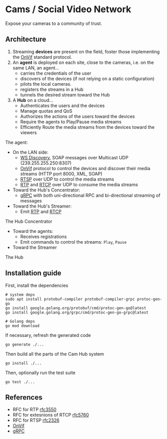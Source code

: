# Cams / Social Video Network

Expose your cameras to a community of trust.

## Architecture

1. Streaming **devices** are present on the field, foster those implementing the [OnVif] standard protocol.
2. An **agent** is deployed on each site, close to the cameras, i.e. on the same LAN, an agent...
   * carries the credentials of the user 
   * discovers of the devices (if not relying on a static configuration)
   * pilots the local cameras.
   * registers the streams in a Hub
   * tunnels the desired stream toward the Hub
3. A **Hub** on a cloud...
   * Authenticates the users and the devices
   * Manage quotas and QoS
   * Authorizes the actions of the users toward the devices
   * Require the agents to Play/Pause media streams 
   * Efficiently Route the media streams from the devices toward the viewers

The agent:
* On the LAN side:
  * [WS Discovery], SOAP messages over Multicast UDP (239.255.255.250:8307)
  * [OnVif] protocol to control the devices and discover their media streams (HTTP port 8000, XML, SOAP)
  * [RTSP] over UDP to control the media streams
  * [RTP] and [RTCP] over UDP to consume the media streams
* Toward the Hub's Concentrator:
  * [gRPC] with both uni-directional RPC and bi-directional streaming of messages
* Toward the Hub's Streamer:
  * Emit [RTP] and [RTCP]

The Hub Concentrator
* Toward the agents:
  * Receives registrations
  * Emit commands to control the streams: `Play`, `Pause`
* Toward the Streamer

The Hub

## Installation guide

First, install the dependencies
```shell
# system deps
sudo apt install protobuf-compiler protobuf-compiler-grpc protoc-gen-go
go install google.golang.org/protobuf/cmd/protoc-gen-go@latest
go install google.golang.org/grpc/cmd/protoc-gen-go-grpc@latest

# Golang deps
go mod download
```

If necessary, refresh the generated code
```shell
go generate ./...
```

Then build all the parts of the Cam Hub system
```shell
go install ./...
```

Then, optionally run the test suite
```shell
go test ./...
```

## References
* RFC for RTP [rfc3550]
* RFC for extesnions of RTCP [rfc5760]
* RFC for RTSP [rfc2326]
* [OnVif]
* [gRPC]

[rfc2326]: https://datatracker.ietf.org/doc/html/rfc2326
[rfc3550]: https://datatracker.ietf.org/doc/html/rfc3550
[rfc5760]: https://datatracker.ietf.org/doc/html/rfc5760
[gRPC]: https://grpc.io/
[OnVif]: https://www.onvif.org/
[RTP]: https://en.wikipedia.org/wiki/Real-time_Transport_Protocol
[RTCP]: https://en.wikipedia.org/wiki/RTP_Control_Protocol
[RTSP]: https://en.wikipedia.org/wiki/Real_Time_Streaming_Protocol
[WS Discovery]: https://en.wikipedia.org/wiki/Web_Services_Discovery
